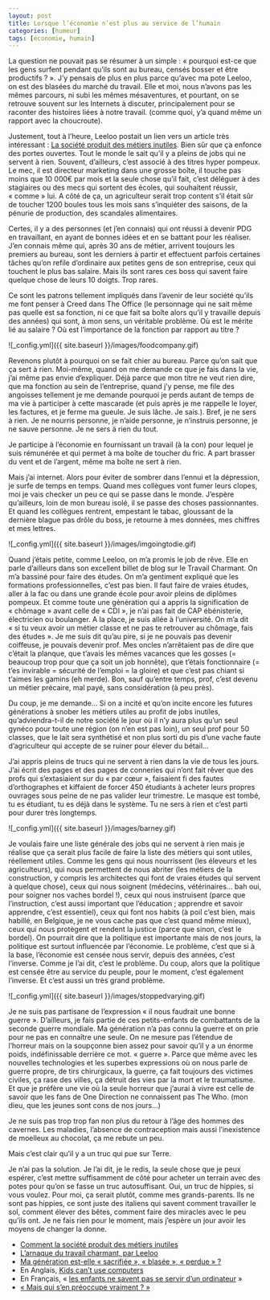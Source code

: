 ```yaml
---
layout: post
title: Lorsque l’économie n’est plus au service de l’humain
categories: [humeur]
tags: [économie, humain]
---
```


La question ne pouvait pas se résumer à un simple : « pourquoi est-ce que les gens surfent pendant qu’ils sont au bureau, censés bosser et être productifs ? ».
J’y pensais de plus en plus parce qu’avec ma pote Leeloo, on est des blasées du marché du travail. Elle et moi, nous n’avons pas les mêmes parcours, ni subi les mêmes mésaventures, et pourtant, on se retrouve souvent sur les Internets à discuter, principalement pour se raconter des histoires liées à notre travail. (comme quoi, y’a quand même un rapport avec la choucroute).

Justement, tout à l’heure, Leeloo postait un lien vers un article très intéressant : [La société produit des métiers inutiles](http://www.lefigaro.fr/emploi/2013/09/11/09005-20130911ARTFIG00384-comment-la-societe-produit-des-metiers-inutiles.php). Bien sûr que ça enfonce des portes ouvertes. Tout le monde le sait qu’il y a pleins de jobs qui ne servent à rien. Souvent, d’ailleurs, c’est associé à des titres hyper pompeux. Le mec, il est directeur marketing dans une grosse boîte, il touche pas moins que 10 000€ par mois et la seule chose qu’il fait, c’est déléguer à des stagiaires ou des mecs qui sortent des écoles, qui souhaitent réussir, « comme » lui. A côté de ça, un agriculteur serait trop content s’il était sûr de toucher 1200 boules tous les mois sans s’inquiéter des saisons, de la pénurie de production, des scandales alimentaires.

Certes, il y a des personnes (et j’en connais) qui ont réussi à devenir PDG en travaillant, en ayant de bonnes idées et en se battant pour les réaliser. J’en connais même qui, après 30 ans de métier, arrivent toujours les premiers au bureau, sont les derniers à partir et effectuent parfois certaines tâches qu’on refile d’ordinaire aux petites gens de son entreprise, ceux qui touchent le plus bas salaire. Mais ils sont rares ces boss qui savent faire quelque chose de leurs 10 doigts. Trop rares.

Ce sont les patrons tellement impliqués dans l’avenir de leur société qu’ils me font penser à Creed dans The Office (le personnage qui ne sait même pas quelle est sa fonction, ni ce que fait sa boîte alors qu’il y travaille depuis des années) qui sont, à mon sens, un véritable problème. Où est le mérite lié au salaire ? Où est l’importance de la fonction par rapport au titre ?

![_config.yml]({{ site.baseurl }}/images/foodcompany.gif)

Revenons plutôt à pourquoi on se fait chier au bureau. Parce qu’on sait que ça sert à rien. Moi-même, quand on me demande ce que je fais dans la vie, j’ai même pas envie d’expliquer. Déjà parce que mon titre ne veut rien dire, que ma fonction au sein de l’entreprise, quand j’y pense, me file des angoisses tellement je me demande pourquoi je perds autant de temps de ma vie à participer à cette mascarade (et puis après je me rappelle le loyer, les factures, et je ferme ma gueule. Je suis lâche. Je sais.). Bref, je ne sers à rien. Je ne nourris personne, je n’aide personne, je n’instruis personne, je ne sauve personne. Je ne sers à rien du tout.

Je participe à l’économie en fournissant un travail (à la con) pour lequel je suis rémunérée et qui permet à ma boîte de toucher du fric. A part brasser du vent et de l’argent, même ma boîte ne sert à rien.

Mais j’ai internet. Alors pour éviter de sombrer dans l’ennui et la dépression, je surfe de temps en temps. Quand mes collègues vont fumer leurs clopes, moi je vais checker un peu ce qui se passe dans le monde. J’espère qu’ailleurs, loin de mon bureau isolé, il se passe des choses passionnantes. Et quand les collègues rentrent, empestant le tabac, gloussant de la dernière blague pas drôle du boss, je retourne à mes données, mes chiffres et mes lettres.

![_config.yml]({{ site.baseurl }}/images/imgoingtodie.gif)

Quand j’étais petite, comme Leeloo, on m’a promis le job de rêve. Elle en parle d’ailleurs dans son excellent billet de blog sur le Travail Charmant. On m’a bassiné pour faire des études. On m’a gentiment expliqué que les formations professionnelles, c’est pas bien. Il faut faire de vraies études, aller à la fac ou dans une grande école pour avoir pleins de diplômes pompeux. Et comme toute une génération qui a appris la signification de « chômage » avant celle de « CDI », je n’ai pas fait de CAP ébénisterie, électricien ou boulanger. A la place, je suis allée à l’université.
On m’a dit « si tu veux avoir un métier classe et ne pas te retrouver au chômage, fais des études ». Je me suis dit qu’au pire, si je ne pouvais pas devenir coiffeuse, je pouvais devenir prof. Mes oncles n’arrêtaient pas de dire que c’était la planque, que t’avais les mêmes vacances que les gosses (= beaucoup trop pour que ça soit un job honnête), que t’étais fonctionnaire (= t’es invirable = sécurité de l’emploi = la gloire) et que c’est pas chiant si t’aimes les gamins (eh merde). Bon, sauf qu’entre temps, prof, c’est devenu un métier précaire, mal payé, sans considération (à peu près).

Du coup, je me demande… Si on a incité et qu’on incite encore les futures générations à snober les métiers utiles au profit de jobs inutiles, qu’adviendra-t-il de notre société le jour où il n’y aura plus qu’un seul gynéco pour toute une région (on n’en est pas loin), un seul prof pour 50 classes, que le lait sera synthétisé et non plus sorti du pis d’une vache faute d’agriculteur qui accepte de se ruiner pour élever du bétail…

J’ai appris pleins de trucs qui ne servent à rien dans la vie de tous les jours. J’ai écrit des pages et des pages de conneries qui n’ont fait rêver que des profs qui s’extasiaient sur du « par cœur », faisaient fi des fautes d’orthographes et kiffaient de forcer 450 étudiants à acheter leurs propres ouvrages sous peine de ne pas valider leur trimestre. Le masque est tombé, tu es étudiant, tu es déjà dans le système. Tu ne sers à rien et c’est parti pour durer très longtemps.

![_config.yml]({{ site.baseurl }}/images/barney.gif)

Je voulais faire une liste générale des jobs qui ne servent à rien mais je réalise que ça serait plus facile de faire la liste des métiers qui sont utiles, réellement utiles. Comme les gens qui nous nourrissent (les éleveurs et les agriculteurs), qui nous permettent de nous abriter (les métiers de la construction, y compris les architectes qui font de vraies études qui servent à quelque chose), ceux qui nous soignent (médecins, vétérinaires… bah oui, pour soigner nos vaches bordel !), ceux qui nous instruisent (parce que l’instruction, c’est aussi important que l’éducation ; apprendre et savoir apprendre, c’est essentiel), ceux qui font nos habits (à poil c’est bien, mais habillé, en Belgique, je ne vous cache pas que c’est quand même mieux), ceux qui nous protègent et rendent la justice (parce que sinon, c’est le bordel). On pourrait dire que la politique est importante mais de nos jours, la politique est surtout influencée par l’économie. Le problème, c’est que si à la base, l’économie est censée nous servir, depuis des années, c’est l’inverse. Comme je l’ai dit, c’est le problème. Du coup, alors que la politique est censée être au service du peuple, pour le moment, c’est également l’inverse. Et c’est aussi un très grand problème.

![_config.yml]({{ site.baseurl }}/images/stoppedvarying.gif)

Je ne suis pas partisane de l’expression « il nous faudrait une bonne guerre ». D’ailleurs, je fais partie de ces petits-enfants de combattants de la seconde guerre mondiale. Ma génération n’a pas connu la guerre et on prie pour ne pas en connaître une seule. On ne mesure pas l’étendue de l’horreur mais on la soupçonne bien assez pour savoir qu’il y a un énorme poids, indéfinissable derrière ce mot. « guerre ». Parce que même avec les nouvelles technologies et les superbes expressions où on nous parle de guerre propre, de tirs chirurgicaux, la guerre, ça fait toujours des victimes civiles, ça rase des villes, ça détruit des vies par la mort et le traumatisme. Et que je préfère une vie où la seule horreur que j’aurai à vivre est celle de savoir que les fans de One Direction ne connaissent pas The Who. (mon dieu, que les jeunes sont cons de nos jours…)

Je ne suis pas trop trop fan non plus du retour à l’âge des hommes des cavernes. Les maladies, l’absence de contraception mais aussi l’inexistence de moelleux au chocolat, ça me rebute un peu.

Mais c’est clair qu’il y a un truc qui pue sur Terre.

Je n’ai pas la solution. Je l’ai dit, je le redis, la seule chose que je peux espérer, c’est mettre suffisamment de côté pour acheter un terrain avec des potes pour qu’on se fasse un truc autosuffisant. Oui, un truc de hippies, si vous voulez. Pour moi, ça serait plutôt, comme mes grands-parents. Ils ne sont pas hippies, ce sont juste des italiens qui savent comment travailler le sol, comment élever des bêtes, comment faire des miracles avec le peu qu’ils ont.
Je ne fais rien pour le moment, mais j’espère un jour avoir les moyens de changer la donne.

- [Comment la société produit des métiers inutiles](https://www.lefigaro.fr/emploi/2013/09/11/09005-20130911ARTFIG00384-comment-la-societe-produit-des-metiers-inutiles.php)
- [L’arnaque du travail charmant, par Leeloo](https://leeloorocks.com/philosophie-de-comptoir-larnaque-du-travail-charmant/)
- [Ma génération est-elle « sacrifiée », « blasée », « perdue » ?](http://www.rue89.com/2013/09/12/generation-est-sacrifiee-blasee-perdue-245613)
- En Anglais, [Kids can’t use computers](http://www.coding2learn.org/blog/2013/07/29/kids-cant-use-computers/)
- En Français, « [les enfants ne savent pas se servir d’un ordinateur](http://nicolaslegland.wordpress.com/2013/08/15/les-enfants-ne-savent-pas-se-servir-dun-ordinateur/) »
- [« Mais qui s’en préoccupe vraiment ? »](http://www.koreus.com/video/oui-marketing-magazine.html)
